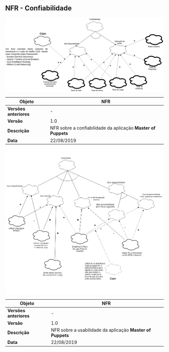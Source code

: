 
## NFR - Confiabilidade

![nfr confiabilidade](./../img/nfr_confiabilidade.png)

|**Objeto**|**NFR**|
|--|--|
|**Versões anteriores**| - |
|**Versão**| 1.0 |
| **Descrição** | NFR sobre a confiabilidade da aplicação **Master of Puppets**|
| **Data** | 22/08/2019 |

![nfr confiabilidade](./../img/nfr_usabilidade.png)

|**Objeto**|**NFR**|
|--|--|
|**Versões anteriores**| - |
|**Versão**| 1.0 |
| **Descrição** | NFR sobre a usabilidade da aplicação **Master of Puppets**|
| **Data** | 22/08/2019 |



